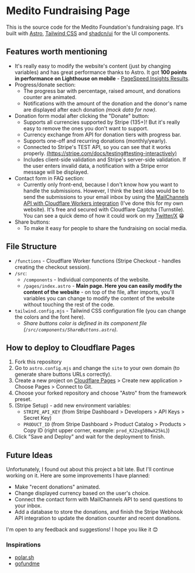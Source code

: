 # Medito Fundraising Page

This is the source code for the Medito Foundation's fundraising page. It's built with [Astro](https://astro.build), [Tailwind CSS](https://tailwindcss.com) and [shadcn/ui](https://ui.shadcn.com/) for the UI components.

## Features worth mentioning

- It's really easy to modify the website's content (just by changing variables) and has great performance thanks to Astro. It got **100 points in performance on Lighthouse on mobile** - [PageSpeed Insights Results](https://pagespeed.web.dev/analysis/https-medito-fundraising-page-pages-dev/1sh90z9bv7?form_factor=mobile).
- Progress/donate section:
  - The progress bar with percentage, raised amount, and donations counter are animated.
  - Notifications with the amount of the donation and the donor's name are displayed after each donation *(mock data for now)*.
- Donation form modal after clicking the "Donate" button:
  - Supports all currencies supported by Stripe (135+)! But it's really easy to remove the ones you don't want to support.
  - Currency exchange from API for donation tiers with progress bar.
  - Supports one-off and recurring donations (monthly/yearly).
  - Connected to Stripe's TEST API, so you can see that it works properly. [(https://stripe.com/docs/testing#testing-interactively)](https://stripe.com/docs/testing#testing-interactively)
  - Includes client-side validation and Stripe's server-side validation. If the user enters invalid data, a notification with a Stripe error message will be displayed.
- Contact form in FAQ section:
  - Currently only front-end, because I don't know how you want to handle the submissions. However, I think the best idea would be to send the submissions to your email inbox by using the [MailChannels API with Cloudflare Workers integration](https://blog.cloudflare.com/sending-email-from-workers-with-mailchannels/) (I've done this for my own website). It's free and secured with Cloudflare Captcha (Turnstile). You can see a quick demo of how it could work on my [Twitter/X](https://x.com/rivenintech/status/1716572548106694849) 😁
- Share buttons:
  - To make it easy for people to share the fundraising on social media.

## File Structure

- `/functions` - Cloudflare Worker functions (Stripe Checkout - handles creating the checkout session).
- `/src`:
  - `/components` - Individual components of the website.
  - `/pages/index.astro` - **Main page. Here you can easily modify the content of the website** - on top of the file, after imports, you'll variables you can change to modify the content of the website without touching the rest of the code.
- `tailwind.config.mjs` - Tailwind CSS configuration file (you can change the colors and the font here).
  - *Share buttons color is defined in its component file (`/src/components/ShareButtons.astro`).*

## How to deploy to Cloudflare Pages

1. Fork this repository
2. Go to `astro.config.mjs` and change the `site` to your own domain (to generate share buttons URLs correctly).
3. Create a new project on [Cloudflare Pages](https://pages.cloudflare.com/) > Create new application > Choose Pages > Connect to Git.
4. Choose your forked repository and choose "Astro" from the framework preset.
5. (Stripe Setup) - add new environment variables:
    - `STRIPE_API_KEY` (from Stripe Dashboard > Developers > API Keys > Secret Key)
    - `PRODUCT_ID` (from Stripe Dashboard > Product Catalog > Products > Copy ID (right upper corner, example: `prod_KJ2xg5B0wX25kL`))
6. Click "Save and Deploy" and wait for the deployment to finish.

## Future Ideas

Unfortunately, I found out about this project a bit late. But I'll continue working on it. Here are some improvements I have planned:

- Make "recent donations" animated.
- Change displayed currency based on the user's choice.
- Connect the contact form with MailChannels API to send questions to your inbox.
- Add a database to store the donations, and finish the Stripe Webhook API integration to update the donation counter and recent donations.

I'm open to any feedback and suggestions! I hope you like it 😊

### Inspirations

- [polar.sh](https://polar.sh/meditohq/medito-app/issues/195)
- [gofundme](https://www.gofundme.com/f/the-gifted-event)
